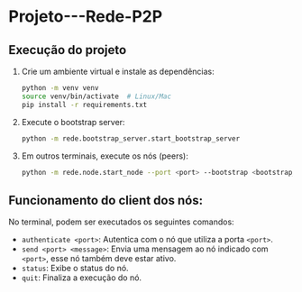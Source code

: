 # Projeto---Rede-P2P

## Execução do projeto

1. Crie um ambiente virtual e instale as dependências:

    ```bash
    python -m venv venv
    source venv/bin/activate  # Linux/Mac
    pip install -r requirements.txt
    ```

2. Execute o bootstrap server:

    ```bash
    python -m rede.bootstrap_server.start_bootstrap_server 
    ```

3. Em outros terminais, execute os nós (peers):

    ```bash
    python -m rede.node.start_node --port <port> --bootstrap <bootstrap_ip>:<bootstrap_port>
    ```

## Funcionamento do client dos nós:

No terminal, podem ser executados os seguintes comandos:

* `authenticate <port>`: Autentica com o nó que utiliza a porta `<port>`.
* `send <port> <message>`: Envia uma mensagem ao nó indicado com `<port>`, esse nó também deve estar ativo.
* `status`: Exibe o status do nó.
* `quit`: Finaliza a execução do nó.
